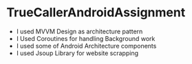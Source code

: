 # TrueCallerAndroidAssignment

<ul>
  <li>I used MVVM Design as architecture pattern </li>
  <li>I Used Coroutines for handling Background work </li>
  <li>I used some of Android Architecture components</li>
  <li>I used Jsoup Library for website scrapping</li>
</ul>





